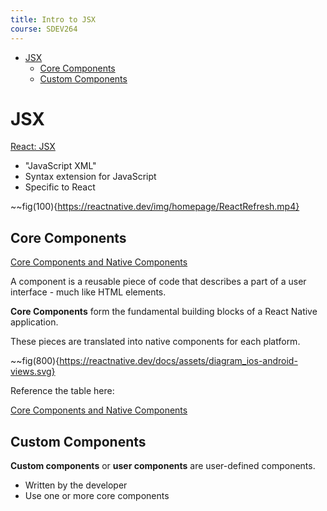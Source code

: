 ```yaml
---
title: Intro to JSX
course: SDEV264
---
```


- [JSX](#jsx)
  - [Core Components](#core-components)
  - [Custom Components](#custom-components)

# JSX

[React: JSX](https://react.dev/learn/writing-markup-with-jsx)

- "JavaScript XML"
- Syntax extension for JavaScript
- Specific to React

~~fig(100){https://reactnative.dev/img/homepage/ReactRefresh.mp4}

## Core Components

[Core Components and Native Components](https://reactnative.dev/docs/intro-react-native-components)

A component is a reusable piece of code that describes a part of a user interface - much like HTML elements.

**Core Components** form the fundamental building blocks of a React Native application.

These pieces are translated into native components for each platform.

~~fig(800){https://reactnative.dev/docs/assets/diagram_ios-android-views.svg}

Reference the table here:

[Core Components and Native Components](https://reactnative.dev/docs/intro-react-native-components#core-components)

## Custom Components

**Custom components** or **user components** are user-defined components.

- Written by the developer
- Use one or more core components
